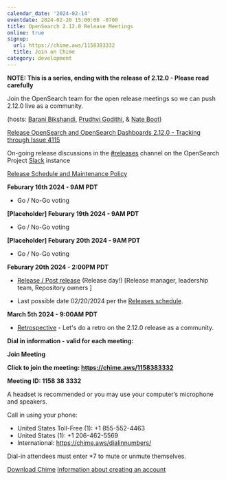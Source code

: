 ```yaml
---
calendar_date: '2024-02-14'
eventdate: 2024-02-20 15:00:00 -0700
title: OpenSearch 2.12.0 Release Meetings
online: true
signup:
  url: https://chime.aws/1158383332
  title: Join on Chime
category: development
---
```


**NOTE: This is a series, ending with the release of 2.12.0 - Please read carefully**

Join the OpenSearch team for the open release meetings so we can push 2.12.0 live as a community.

(hosts: [Barani Bikshandi](https://github.com/bbarani), [Prudhvi Godithi](https://github.com/prudhvigodithi), & [Nate Boot](https://github.com/nateynateynate))

[Release OpenSearch and OpenSearch Dashboards 2.12.0 - Tracking through Issue 4115](https://github.com/opensearch-project/opensearch-build/issues/4115)

On-going release discussions in the [#releases](https://opensearch.slack.com/archives/C0561HRK961) channel on the OpenSearch Project [Slack](https://opensearch.org/slack.html) instance

[Release Schedule and Maintenance Policy](https://opensearch.org/releases.html)

**Feburary 16th 2024 - 9AM PDT**

* Go / No-Go voting

**[Placeholder] Feburary 19th 2024 - 9AM PDT**

* Go / No-Go voting

**[Placeholder] Feburary 20th 2024 - 9AM PDT**

* Go / No-Go voting

**Feburary 20th 2024 - 2:00PM PDT**

* [Release / Post release](https://github.com/opensearch-project/opensearch-build/wiki/Releasing-the-Distribution#release) (Release day!) [Release manager, leadership team, Repository owners ]

* Last possible date 02/20/2024 per the [Releases schedule](https://opensearch.org/releases.html).

**March 5th 2024 - 9:00AM PDT**

* [Retrospective](https://github.com/opensearch-project/opensearch-build/issues/4454) - Let's do a retro on the 2.12.0 release as a community.

**Dial in information - valid for each meeting:**

**Join Meeting**

**Click to join the meeting: <https://chime.aws/1158383332>**

**Meeting ID: 1158 38 3332** 

A headset is recommended or you may use your computer’s microphone and speakers.

Call in using your phone: 
- United States Toll-Free (1): +1 855-552-4463
- United States (1): +1 206-462-5569
- International: https://chime.aws/dialinnumbers/

Dial-in attendees must enter *7 to mute or unmute themselves.

[Download Chime](https://aws.amazon.com/chime/download)
[Information about creating an account](https://aws.amazon.com/chime/getting-started)

